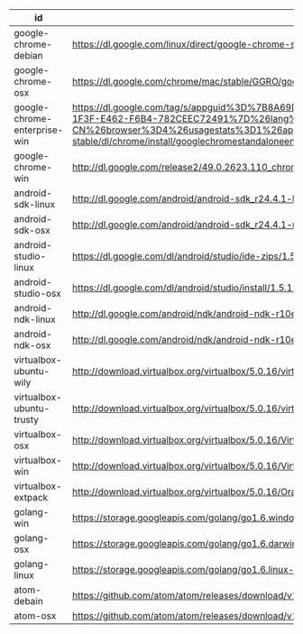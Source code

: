 id | uri | filename | md5sum
---|-----|----------|-------
google-chrome-debian | https://dl.google.com/linux/direct/google-chrome-stable_current_amd64.deb | chrome/linux/49.0.2623.110_google-chrome-stable_current_amd64.deb |
google-chrome-osx | https://dl.google.com/chrome/mac/stable/GGRO/googlechrome.dmg | chrome/mac/49.0.2623.110_googlechrome.dmg |
google-chrome-enterprise-win | https://dl.google.com/tag/s/appguid%3D%7B8A69D345-D564-463C-AFF1-A69D9E530F96%7D%26iid%3D%7BBF9FDEDC-1F3F-E462-F6B4-782CEEC72491%7D%26lang%3Dzh-CN%26browser%3D4%26usagestats%3D1%26appname%3DGoogle%2520Chrome%26needsadmin%3Dprefers%26ap%3Dx64-stable/dl/chrome/install/googlechromestandaloneenterprise64.msi | chrome/win/49.0.2623.110_googlechromestandaloneenterprise64.msi |
google-chrome-win | http://dl.google.com/release2/49.0.2623.110_chrome_installer_win64.exe | chrome/win/49.0.2623.110_chrome_installer_win64.exe |
android-sdk-linux | http://dl.google.com/android/android-sdk_r24.4.1-linux.tgz | |
android-sdk-osx | http://dl.google.com/android/android-sdk_r24.4.1-macosx.zip | |
android-studio-linux | https://dl.google.com/dl/android/studio/ide-zips/1.5.1.0/android-studio-ide-141.2456560-linux.zip | |
android-studio-osx | https://dl.google.com/dl/android/studio/install/1.5.1.0/android-studio-ide-141.2456560-mac.dmg | |
android-ndk-linux | http://dl.google.com/android/ndk/android-ndk-r10e-linux-x86_64.bin | |
android-ndk-osx | http://dl.google.com/android/ndk/android-ndk-r10e-darwin-x86_64.bin | |
virtualbox-ubuntu-wily | http://download.virtualbox.org/virtualbox/5.0.16/virtualbox-5.0_5.0.16-105871~Ubuntu~wily_amd64.deb | virtualbox/virtualbox-5.0.16-105871-Ubuntu-wily-amd64.deb
virtualbox-ubuntu-trusty | http://download.virtualbox.org/virtualbox/5.0.16/virtualbox-5.0_5.0.16-105871~Ubuntu~trusty_amd64.deb | virtualbox/virtualbox-5.0.16-105871-Ubuntu-trusty-amd64.deb
virtualbox-osx | http://download.virtualbox.org/virtualbox/5.0.16/VirtualBox-5.0.16-105871-OSX.dmg | virtualbox/VirtualBox-5.0.16-105871-OSX.dmg
virtualbox-win | http://download.virtualbox.org/virtualbox/5.0.16/VirtualBox-5.0.16-105871-Win.exe | virtualbox/VirtualBox-5.0.16-105871-Win.exe
virtualbox-extpack | http://download.virtualbox.org/virtualbox/5.0.16/Oracle_VM_VirtualBox_Extension_Pack-5.0.16-105871.vbox-extpack | virtualbox/Oracle_VM_VirtualBox_Extension_Pack-5.0.16-105871.vbox-extpack
golang-win | https://storage.googleapis.com/golang/go1.6.windows-amd64.msi | |
golang-osx | https://storage.googleapis.com/golang/go1.6.darwin-amd64.pkg | |
golang-linux | https://storage.googleapis.com/golang/go1.6.linux-amd64.tar.gz | |
atom-debain | https://github.com/atom/atom/releases/download/v1.6.1/atom-amd64.deb | atom/atom-amd64-1.6.1.deb |
atom-osx | https://github.com/atom/atom/releases/download/v1.6.1/atom-mac.zip | atom/atom-mac-1.6.1.zip |
